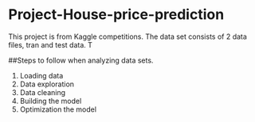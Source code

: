# Project-House-price-prediction

This project is from Kaggle competitions. 
The data set consists of 2 data files, tran and test data. T

##Steps to follow when analyzing data sets. 
1) Loading data
2) Data exploration
3) Data cleaning
4) Building the model
5) Optimization the model


   
